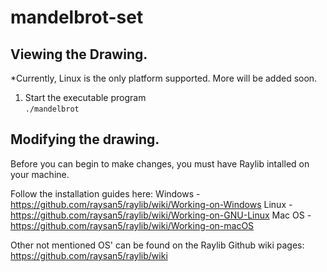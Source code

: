 # mandelbrot-set

## Viewing the Drawing.
*Currently, Linux is the only platform supported. More will be added soon.
1. Start the executable program<br>
```./mandelbrot```

## Modifying the drawing.
Before you can begin to make changes, you must have Raylib intalled on your machine.

Follow the installation guides here:
Windows - https://github.com/raysan5/raylib/wiki/Working-on-Windows
Linux - https://github.com/raysan5/raylib/wiki/Working-on-GNU-Linux
Mac OS - https://github.com/raysan5/raylib/wiki/Working-on-macOS

Other not mentioned OS' can be found on the Raylib Github wiki pages:
https://github.com/raysan5/raylib/wiki
